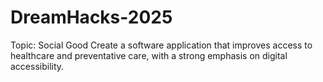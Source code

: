 # DreamHacks-2025

Topic: Social Good
Create a software application that improves access to healthcare and preventative care, with a strong emphasis on digital accessibility.


